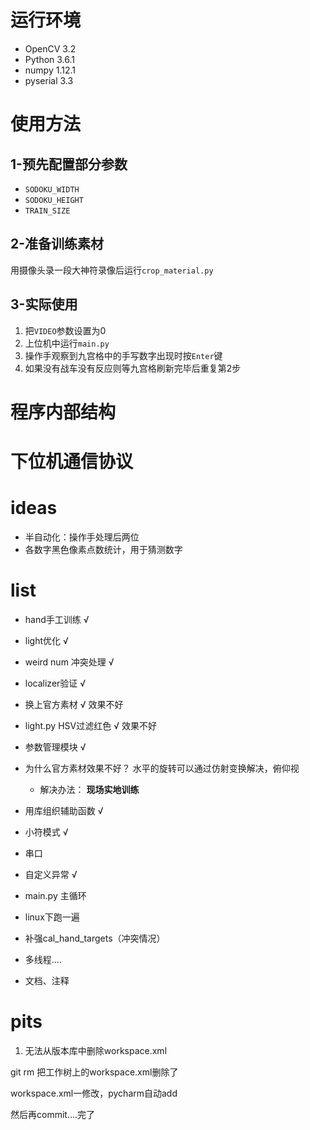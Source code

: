 # 运行环境
- OpenCV 3.2
- Python 3.6.1
- numpy 1.12.1
- pyserial 3.3

# 使用方法
## 1-预先配置部分参数
- `SODOKU_WIDTH`
- `SODOKU_HEIGHT`
- `TRAIN_SIZE`

## 2-准备训练素材
用摄像头录一段大神符录像后运行`crop_material.py`

## 3-实际使用
1. 把`VIDEO`参数设置为0
2. 上位机中运行`main.py`
3. 操作手观察到九宫格中的手写数字出现时按`Enter`键
4. 如果没有战车没有反应则等九宫格刷新完毕后重复第2步

# 程序内部结构

# 下位机通信协议

# ideas
- 半自动化：操作手处理后两位
- 各数字黑色像素点数统计，用于猜测数字

# list
- hand手工训练 √
- light优化 √
- weird num 冲突处理 √

- localizer验证  √
- 换上官方素材  √ 效果不好
- light.py HSV过滤红色  √ 效果不好
- 参数管理模块  √
- 为什么官方素材效果不好？ 水平的旋转可以通过仿射变换解决，俯仰视
    - 解决办法： **现场实地训练**
- 用库组织辅助函数 √
- 小符模式 √
- 串口
- 自定义异常 √
- main.py 主循环
- linux下跑一遍

- 补强cal_hand_targets（冲突情况）
- 多线程....
- 文档、注释

# pits
1. 无法从版本库中删除workspace.xml

git rm 把工作树上的workspace.xml删除了

workspace.xml一修改，pycharm自动add

然后再commit....完了
